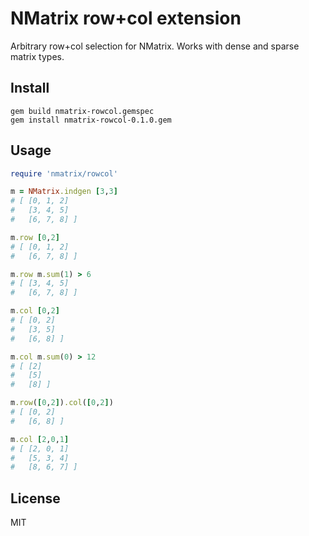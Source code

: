 NMatrix row+col extension
===

Arbitrary row+col selection for NMatrix. Works with dense and sparse matrix types.


Install
---
```
gem build nmatrix-rowcol.gemspec
gem install nmatrix-rowcol-0.1.0.gem
```


Usage
---

```ruby
require 'nmatrix/rowcol'

m = NMatrix.indgen [3,3]
# [ [0, 1, 2]   
#   [3, 4, 5]   
#   [6, 7, 8] ]

m.row [0,2]             
# [ [0, 1, 2]   
#   [6, 7, 8] ]

m.row m.sum(1) > 6      
# [ [3, 4, 5]   
#   [6, 7, 8] ]

m.col [0,2]             
# [ [0, 2]   
#   [3, 5]   
#   [6, 8] ]

m.col m.sum(0) > 12     
# [ [2]   
#   [5]   
#   [8] ]

m.row([0,2]).col([0,2]) 
# [ [0, 2]   
#   [6, 8] ]

m.col [2,0,1]
# [ [2, 0, 1]   
#   [5, 3, 4]   
#   [8, 6, 7] ]
```


License
---
MIT